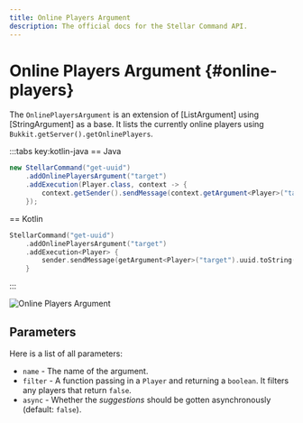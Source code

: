 ```yaml
---
title: Online Players Argument
description: The official docs for the Stellar Command API.
---
```


# Online Players Argument {#online-players}

The `OnlinePlayersArgument` is an extension of [ListArgument] using [StringArgument] as a base. It lists the currently online players using `Bukkit.getServer().getOnlinePlayers`.

:::tabs key:kotlin-java
== Java
```Java
new StellarCommand("get-uuid")
    .addOnlinePlayersArgument("target")
    .addExecution(Player.class, context -> {
        context.getSender().sendMessage(context.getArgument<Player>("target").getUUID().toString())
    });
```
== Kotlin
```Kotlin
StellarCommand("get-uuid")
    .addOnlinePlayersArgument("target")
    .addExecution<Player> {
        sender.sendMessage(getArgument<Player>("target").uuid.toString())
    }
```
:::

![Online Players Argument](https://cdn.lutto.dev/stellar/gifs/list/online_players.gif)

## Parameters

Here is a list of all parameters:

* `name` - The name of the argument.
* `filter` - A function passing in a `Player` and returning a `boolean`. It filters any players that return `false`.
* `async` - Whether the _suggestions_ should be gotten asynchronously (default: `false`).